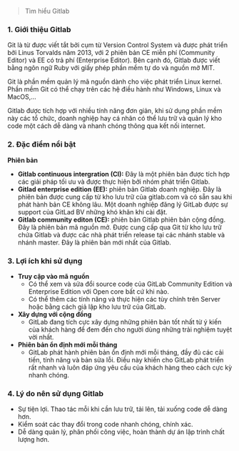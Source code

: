 > Tìm hiểu Gitlab
### 1. Giới thiệu Gitlab
Git là từ được viết tắt bởi cụm từ Version Control System và được phát triển bởi Linus Torvalds năm 2013, với 2 phiên bản CE miễn phí (Community Editor) và EE có trả phí (Enterprise Editor). Bên cạnh đó, Gitlab được viết bằng ngôn ngữ Ruby với giấy phép phần mềm tự do và nguồn mở MIT.

Git là phần mềm quản lý mã nguồn dành cho việc phát triển Linux kernel. Phần mềm Git có thể chạy trên các hệ điều hành như Windows, Linux và MacOS,…

Gitlab được tích hợp với nhiều tính năng đơn giản, khi sử dụng phần mềm này các tổ chức, doanh nghiệp hay cá nhân có thể lưu trữ và quản lý kho code một cách dễ dàng và nhanh chóng thông qua kết nối internet.

### 2. Đặc điểm nổi bật
**Phiên bản**
+ **Gitlab continuous intergration (CI):** Đây là một phiên bản được tích hợp các giải pháp tối ưu và được thực hiện bởi nhóm phát triển Gitlab.
+ **Gitlad enterprise edition (EE):** phiên bản Gitlab doanh nghiệp. Đây là phiên bản được cung cấp từ kho lưu trữ của gitlab.com và có sẵn sau khi phát hành bản CE không lâu. Một doanh nghiệp đăng lý GitLab được sự support của GitLad BV những khó khăn khi cài đặt.
+ **Gitlab community editon (CE):** phiên bản Gitlab phiên bản cộng đồng. Đây là phiên bản mã nguồn mở. Được cung cấp qua Git từ kho lưu trữ chứa Gitlab và được các nhà phát triển release tại các nhánh stable và nhánh master. Đây là phiên bản mới nhất của Gitlab.

### 3. Lợi ích khi sử dụng
+ **Truy cập vào mã nguồn**
  - Có thể xem và sửa đổi source code của GitLab Community Edition và Enterprise Edition với Open core bất cứ khi nào.
  - Có thể thêm các tính năng và thực hiện các tùy chỉnh trên Server hoặc bằng cách giả lập kho lưu trữ của GitLab.
+ **Xây dựng với cộng đồng**
  - GitLab đang tích cực xây dựng những phiên bản tốt nhất từ ý kiến của khách hàng để đem đến cho người dùng những trải nghiệm tuyệt vời nhất.
+ **Phiên bản ổn định mới mỗi tháng**
  - GitLab phát hành phiên bản ổn định mới mỗi tháng, đầy đủ các cải tiến, tính năng và bản sửa lỗi. Điều này khiến cho GitLab phát triển rất nhanh và luôn đáp ứng yêu cầu của khách hàng theo cách cực kỳ nhanh chóng.

### 4. Lý do nên sử dụng Gitlab
+ Sự tiện lợi. Thao tác mỗi khi cần lưu trữ, tải lên, tải xuống code dễ dàng hơn.
+ Kiểm soát các thay đổi trong code nhanh chóng, chính xác.
+ Dễ dàng quản lý, phân phối công việc, hoàn thành dự án lập trình chất lượng hơn.
